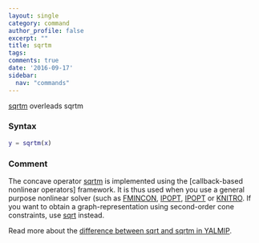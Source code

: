 ```yaml
---
layout: single
category: command
author_profile: false
excerpt: ""
title: sqrtm
tags: 
comments: true
date: '2016-09-17'
sidebar:
  nav: "commands"
---
```


[sqrtm](/command/sqrtm) overleads sqrtm

### Syntax 
````matlab
y = sqrtm(x)
````

### Comment

The concave operator [sqrtm](/command/sqrtm) is implemented using the [callback-based nonlinear operators] framework. It is thus used when you use a general purpose nonlinear solver (such as [FMINCON](/solver/fmincon), [IPOPT](/solver/ipopt), [IPOPT](/solver/ipopt) or [KNITRO](/solver/knitro). If you want to obtain a graph-representation using second-order cone constraints, use [sqrt](/command/sqrt) instead. 

Read more about the [difference between sqrt and sqrtm in YALMIP](/squareroots).
